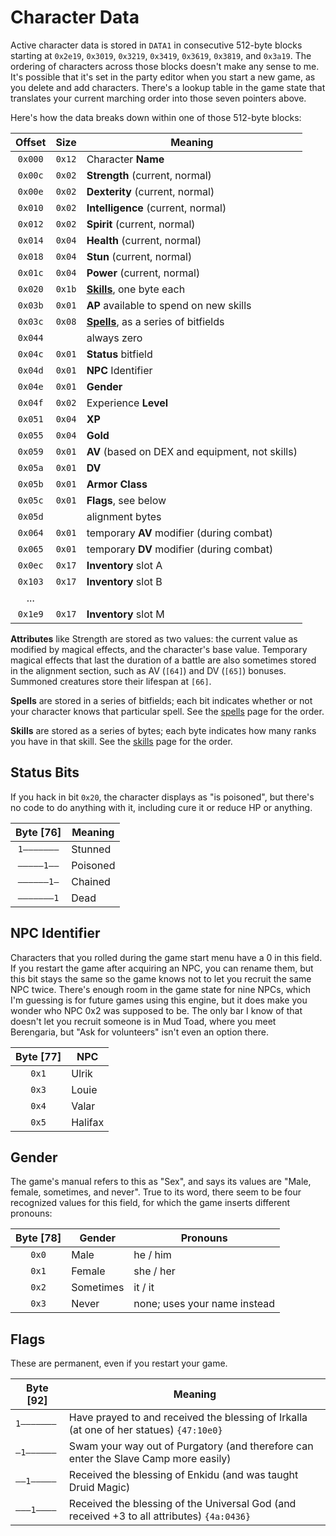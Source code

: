 # Character Data

Active character data is stored in `DATA1` in consecutive 512-byte blocks starting at `0x2e19`, `0x3019`, `0x3219`, `0x3419`, `0x3619`, `0x3819`, and `0x3a19`. The ordering of characters across those blocks doesn't make any sense to me. It's possible that it's set in the party editor when you start a new game, as you delete and add characters. There's a lookup table in the game state that translates your current marching order into those seven pointers above.

Here's how the data breaks down within one of those 512-byte blocks:

| Offset  |  Size  | Meaning                                           |
| :-----: | :----: | ------------------------------------------------- |
| `0x000` | `0x12` | Character **Name**                                |
| `0x00c` | `0x02` | **Strength** (current, normal)                    |
| `0x00e` | `0x02` | **Dexterity** (current, normal)                   |
| `0x010` | `0x02` | **Intelligence** (current, normal)                |
| `0x012` | `0x02` | **Spirit** (current, normal)                      |
| `0x014` | `0x04` | **Health** (current, normal)                      |
| `0x018` | `0x04` | **Stun** (current, normal)                        |
| `0x01c` | `0x04` | **Power** (current, normal)                       |
| `0x020` | `0x1b` | **[Skills](Skills.md)**, one byte each            |
| `0x03b` | `0x01` | **AP** available to spend on new skills           |
| `0x03c` | `0x08` | **[Spells](Spells.md)**, as a series of bitfields |
| `0x044` |        | always zero                                       |
| `0x04c` | `0x01` | **Status** bitfield                               |
| `0x04d` | `0x01` | **NPC** Identifier                                |
| `0x04e` | `0x01` | **Gender**                                        |
| `0x04f` | `0x02` | Experience **Level**                              |
| `0x051` | `0x04` | **XP**                                            |
| `0x055` | `0x04` | **Gold**                                          |
| `0x059` | `0x01` | **AV** (based on DEX and equipment, not skills)   |
| `0x05a` | `0x01` | **DV**                                            |
| `0x05b` | `0x01` | **Armor Class**                                   |
| `0x05c` | `0x01` | **Flags**, see below                              |
| `0x05d` |        | alignment bytes                                   |
| `0x064` | `0x01` | temporary **AV** modifier (during combat)         |
| `0x065` | `0x01` | temporary **DV** modifier (during combat)         |
| `0x0ec` | `0x17` | **Inventory** slot A                              |
| `0x103` | `0x17` | **Inventory** slot B                              |
|   ...   |        |                                                   |
| `0x1e9` | `0x17` | **Inventory** slot M                              |

**Attributes** like Strength are stored as two values: the current value as modified by magical effects, and the character's base value. Temporary magical effects that last the duration of a battle are also sometimes stored in the alignment section, such as AV (`[64]`) and DV (`[65]`) bonuses. Summoned creatures store their lifespan at `[66]`.

**Spells** are stored in a series of bitfields; each bit indicates whether or not your character knows that particular spell. See the [spells](Spells.md) page for the order.

**Skills** are stored as a series of bytes; each byte indicates how many ranks you have in that skill. See the [skills](Skills.md) page for the order.

Status Bits
---

If you hack in bit `0x20`, the character displays as "is poisoned", but there's no code to do anything with it, including cure it or reduce HP or anything.

| Byte [76]  | Meaning  |
| :--------: | -------- |
| `1–––––––` | Stunned  |
| `–––––1––` | Poisoned |
| `––––––1–` | Chained  |
| `–––––––1` | Dead     |

NPC Identifier
---

Characters that you rolled during the game start menu have a 0 in this field. If you restart the game after acquiring an NPC, you can rename them, but this bit stays the same so the game knows not to let you recruit the same NPC twice. There's enough room in the game state for nine NPCs, which I'm guessing is for future games using this engine, but it does make you wonder who NPC 0x2 was supposed to be. The only bar I know of that doesn't let you recruit someone is in Mud Toad, where you meet Berengaria, but "Ask for volunteers" isn't even an option there.

| Byte [77] | NPC     |
| :-------: | ------- |
|   `0x1`   | Ulrik   |
|   `0x3`   | Louie   |
|   `0x4`   | Valar   |
|   `0x5`   | Halifax |

Gender
---

The game's manual refers to this as "Sex", and says its values are "Male, female, sometimes, and never". True to its word, there seem to be four recognized values for this field, for which the game inserts different pronouns:

| Byte [78] | Gender    | Pronouns                     |
| :-------: | --------- | ---------------------------- |
|   `0x0`   | Male      | he / him                     |
|   `0x1`   | Female    | she / her                    |
|   `0x2`   | Sometimes | it / it                      |
|   `0x3`   | Never     | none; uses your name instead |

Flags
---

These are permanent, even if you restart your game.

| Byte [92]  | Meaning                                                      |
| ---------- | ------------------------------------------------------------ |
| `1–––––––` | Have prayed to and received the blessing of Irkalla (at one of her statues) `{47:10e0}` |
| `–1––––––` | Swam your way out of Purgatory (and therefore can enter the Slave Camp more easily) |
| `––1–––––` | Received the blessing of Enkidu (and was taught Druid Magic) |
| `–––1––––` | Received the blessing of the Universal God (and received +3 to all attributes) `{4a:0436}` |

